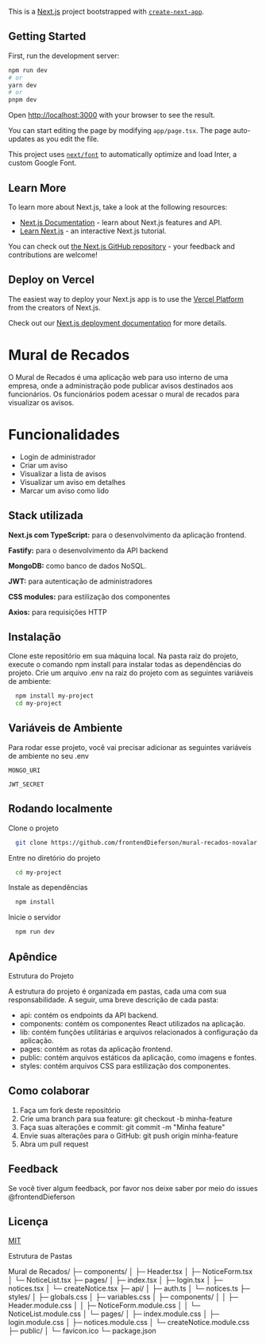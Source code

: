 This is a [Next.js](https://nextjs.org/) project bootstrapped with [`create-next-app`](https://github.com/vercel/next.js/tree/canary/packages/create-next-app).

## Getting Started

First, run the development server:

```bash
npm run dev
# or
yarn dev
# or
pnpm dev
```

Open [http://localhost:3000](http://localhost:3000) with your browser to see the result.

You can start editing the page by modifying `app/page.tsx`. The page auto-updates as you edit the file.

This project uses [`next/font`](https://nextjs.org/docs/basic-features/font-optimization) to automatically optimize and load Inter, a custom Google Font.

## Learn More

To learn more about Next.js, take a look at the following resources:

- [Next.js Documentation](https://nextjs.org/docs) - learn about Next.js features and API.
- [Learn Next.js](https://nextjs.org/learn) - an interactive Next.js tutorial.

You can check out [the Next.js GitHub repository](https://github.com/vercel/next.js/) - your feedback and contributions are welcome!

## Deploy on Vercel

The easiest way to deploy your Next.js app is to use the [Vercel Platform](https://vercel.com/new?utm_medium=default-template&filter=next.js&utm_source=create-next-app&utm_campaign=create-next-app-readme) from the creators of Next.js.

Check out our [Next.js deployment documentation](https://nextjs.org/docs/deployment) for more details.

# Mural de Recados

O Mural de Recados é uma aplicação web para uso interno de uma empresa, onde a administração pode publicar avisos destinados aos funcionários. Os funcionários podem acessar o mural de recados para visualizar os avisos.

# Funcionalidades

   - Login de administrador
   - Criar um aviso
   - Visualizar a lista de avisos
   - Visualizar um aviso em detalhes
   - Marcar um aviso como lido

## Stack utilizada

   **Next.js com TypeScript:** para o desenvolvimento da aplicação frontend.

**Fastify:** para o desenvolvimento da API backend

**MongoDB:** como banco de dados NoSQL.

**JWT:** para autenticação de administradores

**CSS modules:** para estilização dos componentes

**Axios:** para requisições HTTP

## Instalação

Clone este repositório em sua máquina local.
Na pasta raiz do projeto, execute o comando npm install para instalar todas as dependências do projeto.
Crie um arquivo .env na raiz do projeto com as seguintes variáveis de ambiente:

```bash
  npm install my-project
  cd my-project
```

## Variáveis de Ambiente

Para rodar esse projeto, você vai precisar adicionar as seguintes variáveis de ambiente no seu .env

`MONGO_URI`

`JWT_SECRET`

## Rodando localmente

Clone o projeto

```bash
  git clone https://github.com/frontendDieferson/mural-recados-novalar.git
```

Entre no diretório do projeto

```bash
  cd my-project
```

Instale as dependências

```bash
  npm install
```

Inicie o servidor

```bash
  npm run dev
```


## Apêndice

Estrutura do Projeto

A estrutura do projeto é organizada em pastas, cada uma com sua responsabilidade. A seguir, uma breve descrição de cada pasta:

- api: contém os endpoints da API backend.
- components: contém os componentes React utilizados na aplicação.
- lib: contém funções utilitárias e arquivos relacionados à configuração da aplicação.
- pages: contém as rotas da aplicação frontend.
- public: contém arquivos estáticos da aplicação, como imagens e fontes.
- styles: contém arquivos CSS para estilização dos componentes.


## Como colaborar

 1. Faça um fork deste repositório
 2. Crie uma branch para sua feature: git checkout -b minha-feature
 3. Faça suas alterações e commit: git commit -m "Minha feature"
 4. Envie suas alterações para o GitHub: git push origin minha-feature
 5. Abra um pull request


## Feedback

Se você tiver algum feedback, por favor nos deixe saber por meio do issues @frontendDieferson


## Licença

[MIT](https://choosealicense.com/licenses/mit/)


Estrutura de Pastas

Mural de Recados/
├─ components/
│  ├─ Header.tsx
│  ├─ NoticeForm.tsx
│  └─ NoticeList.tsx
├─ pages/
│  ├─ index.tsx
│  ├─ login.tsx
│  ├─ notices.tsx
│  └─ createNotice.tsx
├─ api/
│  ├─ auth.ts
│  └─ notices.ts
├─ styles/
│  ├─ globals.css
│  ├─ variables.css
│  ├─ components/
│  │  ├─ Header.module.css
│  │  ├─ NoticeForm.module.css
│  │  └─ NoticeList.module.css
│  └─ pages/
│     ├─ index.module.css
│     ├─ login.module.css
│     ├─ notices.module.css
│     └─ createNotice.module.css
├─ public/
│  └─ favicon.ico
└─ package.json
